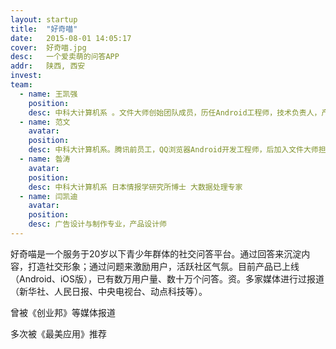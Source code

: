 ```yaml
---
layout: startup
title:  "好奇喵"
date:   2015-08-01 14:05:17
cover:	好奇喵.jpg
desc:	一个爱卖萌的问答APP
addr:	陕西, 西安
invest:	
team:
  - name: 王凯强
    position: 
    desc: 中科大计算机系 。文件大师创始团队成员，历任Android工程师，技术负责人，产品经理职位。将文件大师做到一千三百万用户。连续创业者。
  - name: 范文
    avatar: 
    position: 
    desc: 中科大计算机系。腾讯前员工，QQ浏览器Android开发工程师，后加入文件大师担任技术负责人。全栈工作，精通前后端。
  - name: 昝涛
    avatar: 
    position: 
    desc: 中科大计算机系 日本情报学研究所博士 大数据处理专家
  - name: 闫凯迪
    avatar:
    position:
    desc: 广告设计与制作专业，产品设计师
---
```


好奇喵是一个服务于20岁以下青少年群体的社交问答平台。通过回答来沉淀内容，打造社交形象；通过问题来激励用户，活跃社区气氛。目前产品已上线（Android、iOS版），已有数万用户量、数十万个问答。资。多家媒体进行过报道（新华社、人民日报、中央电视台、动点科技等）。

曾被《创业邦》等媒体报道

多次被《最美应用》推荐















